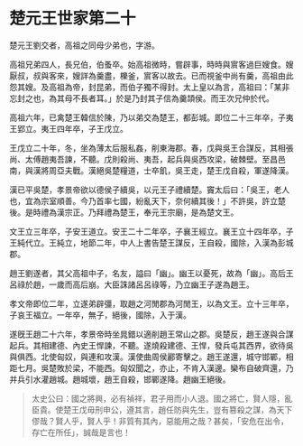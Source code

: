 # 楚元王世家第二十

楚元王劉交者，高祖之同母少弟也，字游。

高祖兄弟四人，長兄伯，伯蚤卒。始高祖微時，嘗辟事，時時與賔客過巨嫂食。嫂厭叔，叔與客來，嫂詳為羹盡，櫟釜，賔客以故去。已而視釜中尚有羹，高祖由此怨其嫂。及高祖為帝，封昆弟，而伯子獨不得封。太上皇以為言，高祖曰：「某非忘封之也，為其母不長者耳。」於是乃封其子信為羹頡侯。而王次兄仲於代。

高祖六年，已禽楚王韓信於陳，乃以弟交為楚王，都彭城。即位二十三年卒，子夷王郢立。夷王四年卒，子王戊立。

王戊立二十年，冬，坐為薄太后服私姦，削東海郡。春，戊與吳王合謀反，其相張尚、太傅趙夷吾諫，不聽。戊則殺尚、夷吾，起兵與吳西攻梁，破棘壁。至昌邑南，與漢將周亞夫戰。漢絕吳楚糧道，士卒飢，吳王走，楚王戊自殺，軍遂降漢。

漢已平吳楚，孝景帝欲以德侯子續吳，以元王子禮續楚。竇太后曰：「吳王，老人也，宜為宗室順善。今乃首率七國，紛亂天下，奈何續其後！」不許吳，許立楚後。是時禮為漢宗正。乃拜禮為楚王，奉元王宗廟，是為楚文王。

文王立三年卒，子安王道立。安王二十二年卒，子襄王經立。襄王立十四年卒，子王純代立。王純立，地節二年，中人上書告楚王謀反，王自殺，國除，入漢為彭城郡。

趙王劉遂者，其父高祖中子，名友，謚曰「幽」。幽王以憂死，故為「幽」。高后王呂祿於趙，一歲而高后崩。大臣誅諸呂呂祿等，乃立幽王子遂為趙王。

孝文帝即位二年，立遂弟辟彊，取趙之河閒郡為河閒王，以為文王。立十三年卒，子哀王福立。一年卒，無子，絕後，國除，入于漢。

遂旣王趙二十六年，孝景帝時坐晁錯以適削趙王常山之郡。吳楚反，趙王遂與合謀起兵。其相建德、內史王悍諫，不聽。遂燒殺建德、王悍，發兵屯其西界，欲待吳與俱西。北使匈奴，與連和攻漢。漢使曲周侯酈寄擊之。趙王遂還，城守邯鄲，相距七月。吳楚敗於梁，不能西。匈奴聞之，亦止，不肯入漢邊。欒布自破齊還，乃并兵引水灌趙城。趙城壞，趙王自殺，邯鄲遂降。趙幽王絕後。



> 太史公曰：國之將興，必有禎祥，君子用而小人退。國之將亡，賢人隱，亂臣貴。使楚王戊毋刑申公，遵其言，趙任防與先生，豈有篡殺之謀，為天下僇哉？賢人乎，賢人乎！非質有其內，惡能用之哉？甚矣，「安危在出令，存亡在所任」，誠哉是言也！
